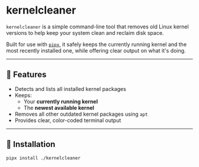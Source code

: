 # kernelcleaner

`kernelcleaner` is a simple command-line tool that removes old Linux kernel versions to help keep your system clean and reclaim disk space.

Built for use with [`pipx`](https://github.com/pypa/pipx), it safely keeps the currently running kernel and the most recently installed one, while offering clear output on what it's doing.

---

## 🔧 Features

- Detects and lists all installed kernel packages
- Keeps:
  - Your **currently running kernel**
  - The **newest available kernel**
- Removes all other outdated kernel packages using `apt`
- Provides clear, color-coded terminal output

---

## 🚀 Installation

```bash
pipx install ./kernelcleaner
